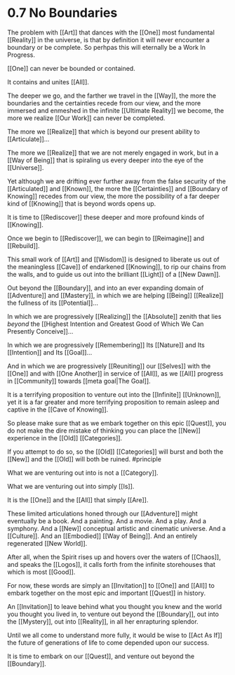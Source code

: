 # 0.7 No Boundaries

The problem with [[Art]] that dances with the [[One]] most fundamental [[Reality]] in the universe, is that by definition it will never encounter a boundary or be complete. So perhpas this will eternally be a Work In Progress. 

[[One]] can never be bounded or contained. 

It contains and unites [[All]].

The deeper we go, and the farther we travel in the [[Way]], the more the boundaries and the certainties recede from our view, and the more immersed and enmeshed in the infinite [[Ultimate Reality]] we become, the more we realize [[Our Work]] can never be completed. 

The more we [[Realize]] that which is beyond our present ability to [[Articulate]]... 

The more we [[Realize]] that we are not merely engaged in work, but in a [[Way of Being]] that is spiraling us every deeper into the eye of the [[Universe]].

Yet although we are drifting ever further away from the false security of the [[Articulated]] and [[Known]], the more the [[Certainties]] and [[Boundary of Knowing]] recedes from our view, the more the possibility of a far deeper kind of [[Knowing]] that is beyond words opens up.

It is time to [[Rediscover]] these deeper and more profound kinds of [[Knowing]]. 

Once we begin to [[Rediscover]], we can begin to [[Reimagine]] and [[Rebuild]]. 

This small work of [[Art]] and [[Wisdom]] is designed to liberate us out of the meaningless [[Cave]] of endarkened [[Knowing]], to rip our chains from the walls, and to guide us out into the brilliant [[Light]] of a [[New Dawn]]. 

Out beyond the [[Boundary]], and into an ever expanding domain of [[Adventure]] and [[Mastery]], in which we are helping [[Being]] [[Realize]] the fullness of its [[Potential]]... 

In which we are progressively [[Realizing]] the [[Absolute]] zenith that lies _beyond_ the [[Highest Intention and Greatest Good of Which We Can Presently Conceive]]…

In which we are progressively [[Remembering]] Its [[Nature]] and Its [[Intention]] and Its [[Goal]]…

And in which we are progressively [[Reuniting]] our [[Selves]] with the [[One]] and with [[One Another]] in service of [[All]], as we [[All]] progress in [[Community]] towards [[meta goal|The Goal]]. 
 
It is a terrifying proposition to venture out into the [[Infinite]] [[Unknown]], yet it is a far greater and more terrifying proposition to remain asleep and captive in the [[Cave of Knowing]]. 

So please make sure that as we embark together on this epic [[Quest]], you do not make the dire mistake of thinking you can place the [[New]] experience in the [[Old]] [[Categories]]. 

If you attempt to do so, so the [[Old]] [[Categories]] will burst and both the [[New]] and the [[Old]] will both be ruined. #principle

What we are venturing out into is not a [[Category]].

What we are venturing out into simply [[Is]].  

It is the [[One]] and the [[All]] that simply [[Are]].  

These limited articulations honed through our [[Adventure]] might eventually be a book. And a painting. And a movie. And a play. And a symphony. And a [[New]] conceptual artistic and cinematic universe. And a [[Culture]]. And an [[Embodied]] [[Way of Being]]. And an entirely regenerated [[New World]]. 

After all, when the Spirit rises up and hovers over the waters of [[Chaos]], and speaks the [[Logos]], it calls forth from the infinite storehouses that which is most [[Good]]. 

For now, these words are simply an [[Invitation]] to [[One]] and [[All]] to embark together on the most epic and important [[Quest]] in history.  

An [[Invitation]] to leave behind what you thought you knew and the world you thought you lived in, to venture out beyond the [[Boundary]], out into the [[Mystery]], out into [[Reality]], in all her enrapturing splendor. 

Until we all come to understand more fully, it would be wise to [[Act As If]] the future of generations of life to come depended upon our success. 

It is time to embark on our [[Quest]], and venture out beyond the [[Boundary]].